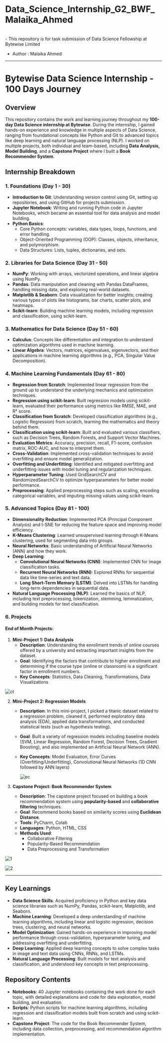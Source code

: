 # Data_Science_Internship_G2_BWF_Malaika_Ahmed 
<br>
- This repository is for task submission of Data Science Fellowship at Bytewise Limited

- Author : Malaika Ahmed

_______________________________________


# Bytewise Data Science Internship - 100 Days Journey

## Overview
This repository contains the work and learning journey throughout my **100-day Data Science internship at Bytewise**. During the internship, I gained hands-on experience and knowledge in multiple aspects of Data Science, ranging from foundational concepts like Python and Git to advanced topics like deep learning and natural language processing (NLP). I worked on multiple projects, both individual and team-based, including **Data Analysis, Model Building**, and a **Capstone Project** where I built a **Book Recommender System**.

## Internship Breakdown

### 1. **Foundations (Day 1 - 30)**

- **Introduction to Git**: Understanding version control using Git, setting up repositories, and using GitHub for projects submission.
- **Jupyter Notebook**: Writing and running Python code in Jupyter Notebooks, which became an essential tool for data analysis and model building.
- **Python Basics**: 
  - Core Python concepts: variables, data types, loops, functions, and error handling.
  - Object-Oriented Programming (OOP): Classes, objects, inheritance, and polymorphism.
  - Data Structures: Lists, tuples, dictionaries, and sets.

### 2. **Libraries for Data Science (Day 31 - 50)**

- **NumPy**: Working with arrays, vectorized operations, and linear algebra using NumPy.
- **Pandas**: Data manipulation and cleaning with Pandas DataFrames, handling missing data, and exploring real-world datasets.
- **Matplotlib & Seaborn**: Data visualization for better insights; creating various types of plots like histograms, bar charts, scatter plots, and heatmaps.
- **Scikit-learn**: Building machine learning models, including regression and classification, using scikit-learn.

### 3. **Mathematics for Data Science (Day 51 - 60)**

- **Calculus**: Concepts like differentiation and integration to understand optimization algorithms used in machine learning.
- **Linear Algebra**: Vectors, matrices, eigenvalues, eigenvectors, and their applications in machine learning algorithms (e.g., PCA, Singular Value Decomposition).

### 4. **Machine Learning Fundamentals (Day 61 - 80)**

- **Regression from Scratch**: Implemented linear regression from the ground up to understand the underlying mechanics and optimization techniques.
- **Regression using scikit-learn**: Built regression models using scikit-learn, evaluated their performance using metrics like RMSE, MAE, and R² score.
- **Classification from Scratch**: Developed classification algorithms (e.g., Logistic Regression) from scratch, learning the mathematics and theory behind them.
- **Classification using scikit-learn**: Built and evaluated various classifiers, such as Decision Trees, Random Forests, and Support Vector Machines.
- **Evaluation Metrics**: Accuracy, precision, recall, F1-score, confusion matrix, ROC-AUC, and how to interpret them.
- **Cross-Validation**: Implemented cross-validation techniques to avoid overfitting and ensure model generalization.
- **Overfitting and Underfitting**: Identified and mitigated overfitting and underfitting issues with model tuning and regularization techniques.
- **Hyperparameter Tuning**: Used GridSearchCV and RandomizedSearchCV to optimize hyperparameters for better model performance.
- **Preprocessing**: Applied preprocessing steps such as scaling, encoding categorical variables, and imputing missing values using scikit-learn.

### 5. **Advanced Topics (Day 81 - 100)**

- **Dimensionality Reduction**: Implemented PCA (Principal Component Analysis) and t-SNE for reducing the feature space and improving model efficiency.
- **K-Means Clustering**: Learned unsupervised learning through K-Means clustering, used for segmenting data into groups.
- **Neural Networks**: Basic understanding of Artificial Neural Networks (ANN) and how they work.
- **Deep Learning**:
  - **Convolutional Neural Networks (CNN)**: Implemented CNN for image classification tasks.
  - **Recurrent Neural Networks (RNN)**: Explored RNNs for sequential data like time-series and text data.
  - **Long Short-Term Memory (LSTM)**: Delved into LSTMs for handling long-term dependencies in sequential data.
- **Natural Language Processing (NLP)**: Learned the basics of NLP, including text preprocessing, tokenization, stemming, lemmatization, and building models for text classification.

### 6. **Projects**

#### **End of Month Projects:**

1. **Mini-Project 1: Data Analysis**  
   - **Description**: Understanding the enrollment trends of online courses offered by a university and extracting important insights from the dataset.
   - **Goal**: Identifying the factors that contribute to higher enrollment and determining if the course type (online or classroom) is a significant factor in enrollment numbers.
   - **Key Concepts**: Statistics, Data Cleaning, Transformations, Data Visualizations
  





![ct](https://github.com/user-attachments/assets/6ff45333-701c-4366-85dc-cc8e7e376eb2)




     

2. **Mini-Project 2: Regression Models**  
   - **Description**: In this mini-project, I picked a titanic dataset related to a regression problem, cleaned it, performed exploratory data analysis (EDA), applied data transformations, and conducted statistical tests (such as hypothesis testing). 
   - **Goal**: Built a variety of regression models including baseline models (SVM, Linear Regression, Random Forest, Decision Trees, Gradient Boosting), and also implemented an Artificial Neural Network (ANN).
   - **Key Concepts**: Model Evaluation, Error Curves (Overfitting/Underfitting), Convolutional Neural Networks (1D CNN followed by ANN layers)






      ![ec](https://github.com/user-attachments/assets/d8a255ff-ccec-4c0b-bc68-98a5f92f75e9)





3. **Capstone Project: Book Recommender System**  
   - **Description**: The capstone project focused on building a book recommendation system using **popularity-based** and **collaborative filtering** techniques.
   - **Goal**: Recommend books based on similarity scores using **Euclidean Distance**.
   - **Tools**: PyCharm, Colab
   - **Languages**: Python, HTML, CSS
   - **Methods Used**: 
     - Collaborative Filtering
     - Popularity-Based Recommendation
     - Data Preprocessing and Transformation
    

       


![1](https://github.com/user-attachments/assets/abaf9fec-f4c2-417e-a61d-d98f223a140f)







![2](https://github.com/user-attachments/assets/2161b24d-b62c-42d1-bfb5-4d3c6ce9c44d)












_______________________________________________________________________

## Key Learnings

- **Data Science Skills**: Acquired proficiency in Python and key data science libraries such as NumPy, Pandas, scikit-learn, Matplotlib, and Seaborn.
- **Machine Learning**: Developed a deep understanding of machine learning algorithms, including linear and logistic regression, decision trees, clustering, and neural networks.
- **Model Optimization**: Gained hands-on experience in improving model performance through cross-validation, hyperparameter tuning, and addressing overfitting and underfitting.
- **Deep Learning**: Applied deep learning concepts to solve complex tasks in image and text data using CNNs, RNNs, and LSTMs.
- **Natural Language Processing**: Built models for text analysis and classification, and understood key concepts in text preprocessing.

## Repository Contents

- **Notebooks**: 40 Jupyter notebooks containing the work done for each topic, with detailed explanations and code for data exploration, model building, and evaluation.
- **Scripts**: Python scripts for machine learning algorithms, including regression and classification models built from scratch and using scikit-learn.
- **Capstone Project**: The code for the Book Recommender System, including data collection, preprocessing, and recommendation algorithm implementation.
